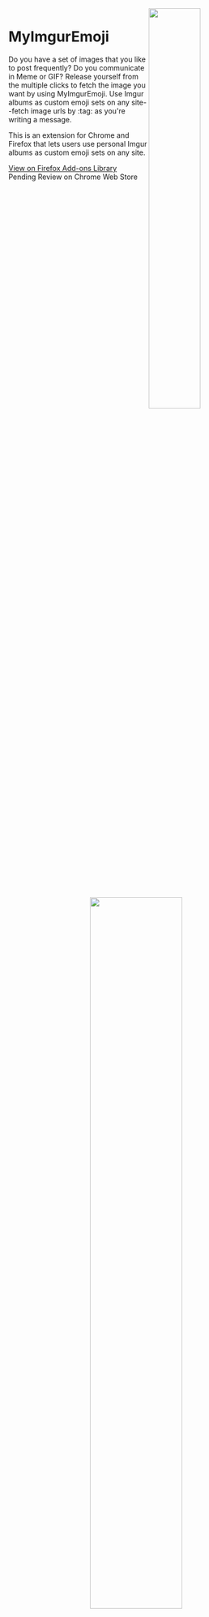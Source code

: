 <img align="right"  src="https://i.imgur.com/K2NyVGI.png" width="45%" />  

# MyImgurEmoji

Do you have a set of images that you like to post frequently? Do you communicate in Meme or GIF? Release yourself from the multiple clicks to fetch the image you want by using MyImgurEmoji. Use Imgur albums as custom emoji sets on any site--fetch image urls by :tag: as you're writing a message.

This is an extension for Chrome and Firefox that lets users use personal Imgur albums as custom emoji sets on any site.

[View on Firefox Add-ons Library](https://addons.mozilla.org/en-US/firefox/addon/myimguremoji/)  
Pending Review on Chrome Web Store

<p align="center">
  <img src="https://i.imgur.com/M2Dii1V.png" width="60%" />
</p>

1. Create an Imgur album and add any images you wish. [https://imgur.com](https://imgur.com)
2. Add tag ids in the description of each image, such as `:happy:`
3. Still on the Imgur album, click the MyImgurEmoji icon and click 'Add This Imgur Album'
4. You're done! Type `@mie :happy:@` in any textarea on any page, and the text will be replaced with the queried imgur image url.

## Current Limitations

This is a development version 0.1. It currently only works with html `<textarea>` elements, which are common on older-style message boards but less common on modern social media. Support for other message posting architectures will be released in later versions.
